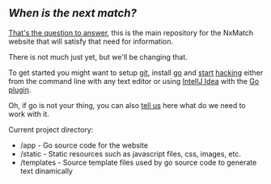 _When is the next match?_
---

[That's the question to answer][0], this is the main repository for the NxMatch website that will satisfy that need for information.

There is not much just yet, but we'll be changing that. 


To get started you might want to setup [git][1], install [go][2] and [start][3] [hacking][4] either from the command line with any text editor or using [IntellJ Idea][5] with the [Go plugin][6].

Oh, if go is not your thing, you can also [tell us][7] here what do we need to work with it.

Current project directory:

- /app - Go source code for the website
- /static - Static resources such as javascript files, css, images, etc.
- /templates - Source template files used by go source code to generate text dinamically


[0]: https://github.com/nxmatch/webapp/wiki/NxMatch
[1]: https://help.github.com/articles/set-up-git "Setup github in your computer"
[2]: http://golang.org/doc/install "Install the go programming language"
[3]: http://golang.org/doc/code.html "How to write go code"
[4]: http://golang.org/doc/articles/wiki/ "and how to write a webapp in go"
[5]: http://www.jetbrains.com/idea/download/
[6]: https://github.com/go-lang-plugin-org/go-lang-idea-plugin#how-to-use-it
[7]: https://github.com/nxmatch/webapp/edit/master/README.md
